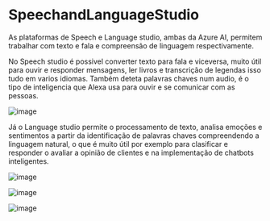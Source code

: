 # SpeechandLanguageStudio

As plataformas de Speech e Language studio, ambas da Azure AI, permitem trabalhar com texto e fala e compreensão de linguagem respectivamente.

No Speech studio é possivel converter texto para fala e viceversa, muito útil para ouvir e responder mensagens, ler livros e transcrição de legendas isso tudo em varios idiomas. Também deteta palavras chaves num audio, é o tipo de inteligencia que Alexa usa para ouvir e se comunicar com as pessoas.

![image](https://github.com/user-attachments/assets/1306297a-90f4-4980-a1a6-4d14b934f9fe)


Já o Language studio permite o processamento de texto, analisa emoções e sentimentos a partir da identificação de palavras chaves compreendendo a linguagem natural, o que é muito útil por exemplo para clasificar e responder o avaliar a opinião de clientes e na implementação de chatbots inteligentes.

![image](https://github.com/user-attachments/assets/791a83c3-6872-491f-a70c-8fcb4356c9be)

![image](https://github.com/user-attachments/assets/233a1332-d89b-4de2-9795-59cd402d5aec)

![image](https://github.com/user-attachments/assets/2ecde99a-d829-4f0e-9245-2744cf6390df)
